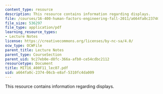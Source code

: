 ```yaml
---
content_type: resource
description: This resource contains information regarding displays.
file: /courses/16-400-human-factors-engineering-fall-2011/a664fa0c237406cbe8af5310fc4da009_MIT16_400F11_lec07.pdf
file_size: 536297
file_type: application/pdf
learning_resource_types:
- Lecture Notes
license: https://creativecommons.org/licenses/by-nc-sa/4.0/
ocw_type: OCWFile
parent_title: Lecture Notes
parent_type: CourseSection
parent_uid: 9c27eb0e-d8fc-366a-afb0-ce54cdbc2112
resourcetype: Document
title: MIT16_400F11_lec07.pdf
uid: a664fa0c-2374-06cb-e8af-5310fc4da009
---
```

This resource contains information regarding displays.
